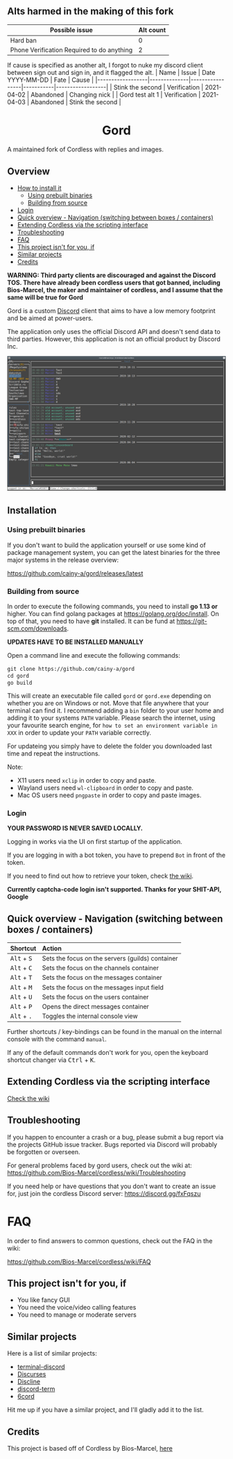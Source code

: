 ## Alts harmed in the making of this fork

| Possible issue                             | Alt count |
|--------------------------------------------|-----------|
| Hard ban                                   | 0         |
| Phone Verification Required to do anything | 2         |

If cause is specified as another alt, I forgot to nuke my discord client between sign out and sign in, and it flagged the alt.
| Name             | Issue        | Date YYYY-MM-DD | Fate      | Cause            |
|------------------|--------------|-----------------|-----------|------------------|
| Stink the second | Verification | 2021-04-02      | Abandoned | Changing nick    |
| Gord test alt 1  | Verification | 2021-04-03      | Abandoned | Stink the second |


<h1 align="center">Gord</h1>
A maintained fork of Cordless with replies and images.

## Overview

- [How to install it](#installation)
  - [Using prebuilt binaries](#using-prebuilt-binaries)
  - [Building from source](#building-from-source)
- [Login](#login)
- [Quick overview - Navigation (switching between boxes / containers)](#quick-overview---navigation-switching-between-boxes--containers)
- [Extending Cordless via the scripting interface](#extending-cordless-via-the-scripting-interface)
- [Troubleshooting](#troubleshooting)
- [FAQ](#faq)
- [This project isn't for you, if](#this-project-isnt-for-you-if)
- [Similar projects](#similar-projects)
- [Credits](#credits)

**WARNING: Third party clients are discouraged and against the Discord TOS. There have already been cordless users that got banned, including Bios-Marcel, the maker and maintainer of cordless, and I assume that the same will be true for Gord**

Gord is a custom [Discord](https://discord.com/app) client that aims to
have a low memory footprint and be aimed at power-users.

The application only uses the official Discord API and doesn't send data to
third parties. However, this application is not an official product by
Discord Inc.

![Demo Screenshot](.github/images/chat-demo.png)

## Installation

### Using prebuilt binaries

If you don't want to build the application yourself or use some kind of
package management system, you can get the latest binaries for the three
major systems in the release overview:

https://github.com/cainy-a/gord/releases/latest

### Building from source

In order to execute the following commands, you need to install **go 1.13 or**
higher. You can find golang packages at https://golang.org/doc/install.
On top of that, you need to have **git** installed. It can be fund at
https://git-scm.com/downloads.

**UPDATES HAVE TO BE INSTALLED MANUALLY**

Open a command line and execute the following commands:

```shell
git clone https://github.com/cainy-a/gord
cd gord
go build
```

This will create an executable file called `gord` or `gord.exe`
depending on whether you are on Windows or not. Move that file anywhere
 that your terminal can find it. I recommend adding a `bin` folder to your
user home and adding it to your systems `PATH` variable. Please search the
internet, using your favourite search engine, for
`how to set an environment variable in XXX` in order to update your `PATH`
variable correctly.

For updateing you simply have to delete the folder you downloaded last
time and repeat the instructions.

Note:

* X11 users need `xclip` in order to copy and paste.
* Wayland users need `wl-clipboard` in order to copy and paste.
* Mac OS users need `pngpaste` in order to copy and paste images.

### Login

**YOUR PASSWORD IS NEVER SAVED LOCALLY.**

Logging in works via the UI on first startup of the application.

If you are logging in with a bot token, you have to prepend `Bot` in front of
the token.

If you need to find out how to retrieve your token, check [the wiki](https://github.com/Bios-Marcel/cordless/wiki/Retrieving-your-token).

**Currently captcha-code login isn't supported. Thanks for your SHIT-API, Google**

## Quick overview - Navigation (switching between boxes / containers)

| Shortcut | Action |
| - |:- |
| <kbd>Alt</kbd> + <kbd>S</kbd> | Sets the focus on the servers (guilds) container |
| <kbd>Alt</kbd> + <kbd>C</kbd> | Sets the focus on the channels container |
| <kbd>Alt</kbd> + <kbd>T</kbd> | Sets the focus on the messages container |
| <kbd>Alt</kbd> + <kbd>M</kbd> | Sets the focus on the messages input field |
| <kbd>Alt</kbd> + <kbd>U</kbd> | Sets the focus on the users container |
| <kbd>Alt</kbd> + <kbd>P</kbd> | Opens the direct messages container |
| <kbd>Alt</kbd> + <kbd>.</kbd> | Toggles the internal console view |

Further shortcuts / key-bindings can be found in the manual on the internal
console with the command `manual`.

If any of the default commands don't work for you, open the keyboard shortcut
changer via <kbd>Ctrl</kbd> + <kbd>K</kbd>.

## Extending Cordless via the scripting interface

[Check the wiki](https://github.com/Bios-Marcel/cordless/wiki/Extending-Cordless-via-the-scripting-interface)

## Troubleshooting

If you happen to encounter a crash or a bug, please submit a bug report via
the projects GitHub issue tracker. Bugs reported via Discord will probably
be forgotten or overseen.

For general problems faced by gord users, check out the wiki at:
https://github.com/Bios-Marcel/cordless/wiki/Troubleshooting

If you need help or have questions that you don't want to create an issue
for, just join the cordless Discord server: https://discord.gg/fxFqszu

# FAQ

In order to find answers to common questions, check out the FAQ in the wiki:

https://github.com/Bios-Marcel/cordless/wiki/FAQ

## This project isn't for you, if

- You like fancy GUI
- You need the voice/video calling features
- You need to manage or moderate servers

## Similar projects

Here is a list of similar projects:

- [terminal-discord](https://github.com/xynxynxyn/terminal-discord)
- [Discurses](https://github.com/topisani/Discurses)
- [Discline](https://github.com/MitchWeaver/Discline)
- [discord-term](https://github.com/cloudrex/discord-term)
- [6cord](https://gitlab.com/diamondburned/6cord)

Hit me up if you have a similar project, and I'll gladly add it to the list.

## Credits

This project is based off of Cordless by Bios-Marcel, [here](https://github.com/Bios-Marcel/cordless)
